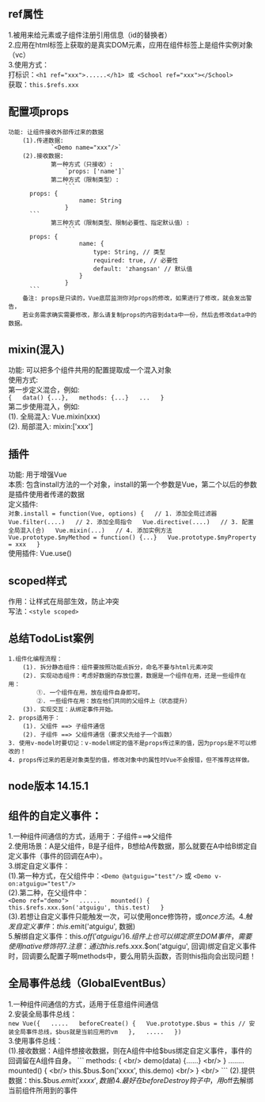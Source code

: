 ## ref属性
  1.被用来给元素或子组件注册引用信息（id的替换者）  
  2.应用在html标签上获取的是真实DOM元素，应用在组件标签上是组件实例对象（vc）  
  3.使用方式：  
    打标识：`<h1 ref="xxx">......</h1> 或 <School ref="xxx"></School>`  
    获取：`this.$refs.xxx` 

## 配置项props
	功能: 让组件接收外部传过来的数据
		(1).传递数据:
				`<Demo name="xxx"/>`
		(2).接收数据:
				第一种方式（只接收）:
					`props: ['name']`
				第二种方式（限制类型）:
					```
          props: {
						name: String
					}
          ```
				第三种方式（限制类型、限制必要性、指定默认值）:
					```
          props: {
						name: {
							type: String, // 类型
							required: true, // 必要性
							default: 'zhangsan' // 默认值
						}
					}
          ```
		备注: props是只读的，Vue底层监测你对props的修改，如果进行了修改，就会发出警告，
		若业务需求确实需要修改，那么请复制props的内容到data中一份，然后去修改data中的数据。
## mixin(混入)		
   功能: 可以把多个组件共用的配置提取成一个混入对象  
	 使用方式:  
			第一步定义混合，例如:  
      ```
      {  
        data() {...},  
        methods: {...}  
        ...  
      }  
      ```  
			第二步使用混入，例如:  
				(1). 全局混入: Vue.mixin(xxx)  
				(2). 局部混入: mixin:['xxx']  
				
## 插件
   功能: 用于增强Vue  
	 本质: 包含install方法的一个对象，install的第一个参数是Vue，第二个以后的参数是插件使用者传递的数据  
	 定义插件:  
			```
      对象.install = function(Vue, options) {  
				// 1. 添加全局过滤器  
				Vue.filter(....)  
        // 2. 添加全局指令  
				Vue.directive(....)  
				// 3. 配置全局混入(合)  
				Vue.mixin(...)  
				// 4. 添加实例方法  
				Vue.prototype.$myMethod = function() {...}  
				Vue.prototype.$myProperty = xxx  
			}  
      ```  
    使用插件: Vue.use()  
			
## scoped样式  
   作用：让样式在局部生效，防止冲突  
   写法：`<style scoped>`   

## 总结TodoList案例  
	1.组件化编程流程：   
		(1). 拆分静态组件：组件要按照功能点拆分，命名不要与html元素冲突                                
		(2). 实现动态组件：考虑好数据的存放位置，数据是一个组件在用，还是一些组件在用：  
			①. 一个组件在用，放在组件自身即可。  
			②. 一些组件在用：放在他们共同的父组件上（状态提升）  
		(3). 实现交互：从绑定事件开始。  
	2. props适用于：  
		(1). 父组件 ==> 子组件通信  
		(2). 子组件 ==> 父组件通信（要求父先给子一个函数）  
	3. 使用v-model时要切记：v-model绑定的值不是props传过来的值，因为props是不可以修改的！  
	4. props传过来的若是对象类型的值，修改对象中的属性时Vue不会报错，但不推荐这样做。  

## node版本 14.15.1

## 组件的自定义事件：
  1.一种组件间通信的方式，适用于：子组件===>父组件          
  2.使用场景：A是父组件，B是子组件，B想给A传数据，那么就要在A中给B绑定自定义事件（事件的回调在A中）。              
  3.绑定自定义事件：  
    (1).第一种方式，在父组件中：`<Demo @atguigu="test"/>` 或 `<Demo v-on:atguigu="test"/>`   
    (2).第二种，在父组件中：  
      ```
      <Demo ref="demo">  
      ......  
      mounted() {  
        this.$refs.xxx.$on('atguigu', this.test)  
      }  
      ```  
    (3).若想让自定义事件只能触发一次，可以使用once修饰符，或$once方法。  
  4.触发自定义事件：this.$emit('atguigu', 数据)  
  5.解绑自定义事件：this.$off('atguigu')  
  6.组件上也可以绑定原生DOM事件，需要使用native修饰符  
  7.注意：通过this.$refs.xxx.$on('atguigu', 回调)绑定自定义事件时，回调要么配置子啊methods中，要么用箭头函数，否则this指向会出现问题！  

  ## 全局事件总线（GlobalEventBus）
   1.一种组件间通信的方式，适用于任意组件间通信  
   2.安装全局事件总线：  
    ```
    new Vue({  
      .....  
      beforeCreate() {  
        Vue.prototype.$bus = this // 安装全局事件总线，$bus就是当前应用的vm  
      },  
      .....  
    })  
    ```  
   3.使用事件总线：  
    (1).接收数据：A组件想接收数据，则在A组件中给$bus绑定自定义事件，事件的回调留在A组件自身。  
     ```
      methods: { <br/> 
        demo(data) {......}  <br/>
      }  
      ........  
      mounted() {  <br/>
        this.$bus.$on('xxxx', this.demo)  <br/>
      }  <br/>
     ```  
    (2).提供数据：this.$bus.$emit('xxxx',数据)  
    4.最好在beforeDestroy钩子中，用$off去解绑当前组件所用到的事件  